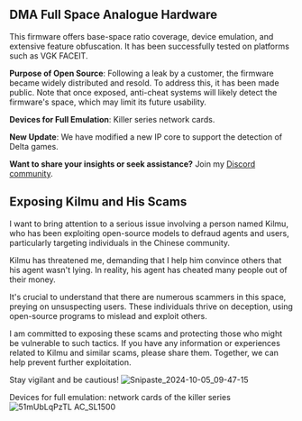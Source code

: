## DMA Full Space Analogue Hardware

This firmware offers base-space ratio coverage, device emulation, and extensive feature obfuscation. It has been successfully tested on platforms such as VGK FACEIT.

**Purpose of Open Source**: Following a leak by a customer, the firmware became widely distributed and resold. To address this, it has been made public. Note that once exposed, anti-cheat systems will likely detect the firmware's space, which may limit its future usability.

**Devices for Full Emulation**: Killer series network cards.

**New Update**: We have modified a new IP core to support the detection of Delta games.

**Want to share your insights or seek assistance?** Join my [Discord community](https://discord.gg/q5g47GMp9B).




## Exposing Kilmu and His Scams

I want to bring attention to a serious issue involving a person named Kilmu, who has been exploiting open-source models to defraud agents and users, particularly targeting individuals in the Chinese community. 

Kilmu has threatened me, demanding that I help him convince others that his agent wasn't lying. In reality, his agent has cheated many people out of their money.

It's crucial to understand that there are numerous scammers in this space, preying on unsuspecting users. These individuals thrive on deception, using open-source programs to mislead and exploit others.

I am committed to exposing these scams and protecting those who might be vulnerable to such tactics. 
If you have any information or experiences related to Kilmu and similar scams, please share them. Together, we can help prevent further exploitation.

Stay vigilant and be cautious!
![Snipaste_2024-10-05_09-47-15](https://github.com/user-attachments/assets/b82e9c0c-c090-42aa-8223-7800f1a5daf4)

Devices for full emulation: network cards of the killer series
![51mUbLqPzTL _AC_SL1500_](https://github.com/user-attachments/assets/d94e34b8-e667-4921-b315-cd5d0c62c7da)
